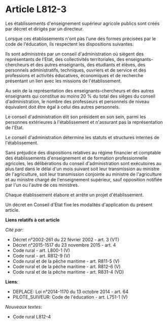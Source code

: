 # Article L812-3

Les établissements d'enseignement supérieur agricole publics sont créés par décret et dirigés par un directeur.

Lorsque ces établissements n'ont pas l'une des formes précisées par le code de l'éducation, ils respectent les dispositions
suivantes.

Ils sont administrés par un conseil d'administration où siègent des représentants de l'Etat, des collectivités territoriales,
des enseignants-chercheurs et des autres enseignants, des étudiants et élèves, des personnels administratifs, techniques,
ouvriers et de service et des professions et activités éducatives, économiques et de recherche présentant un lien avec les
missions de l'établissement.

Au sein de la représentation des enseignants-chercheurs et des autres enseignants qui constitue au moins 20 % du total des
sièges du conseil d'administration, le nombre des professeurs et personnels de niveau équivalent doit être égal à celui des
autres personnels.

Le conseil d'administration élit son président en son sein, parmi les personnes extérieures à l'établissement et n'assurant
pas la représentation de l'Etat.

Le conseil d'administration détermine les statuts et structures internes de l'établissement.

Sans préjudice des dispositions relatives au régime financier et comptable des établissements d'enseignement et de formation
professionnelle agricoles, les délibérations du conseil d'administration sont exécutoires au plus tard dans le délai d'un
mois suivant soit leur transmission au ministre de l'agriculture, soit leur transmission conjointe au ministre de
l'agriculture et au ministre chargé de l'enseignement supérieur, sauf opposition notifiée par l'un ou l'autre de ces
ministres.

Chaque établissement élabore et arrête un projet d'établissement.

Un décret en Conseil d'Etat fixe les modalités d'application du présent article.

**Liens relatifs à cet article**

_Cité par_:

  - Décret n°2002-261 du 22 février 2002 - art. 3 (VT)
  - Décret n°2015-1517 du 23 novembre 2015 - art. 4
  - Code rural - art. L800-1 (V)
  - Code rural - art. R812-9 (V)
  - Code rural et de la pêche maritime - art. R811-5 (V)
  - Code rural et de la pêche maritime - art. R812-6 (V)
  - Code rural et de la pêche maritime - art. R831-4 (VD)

**Liens**:

  - DEPLACE: Loi n°2014-1170 du 13 octobre 2014 - art. 64
  - PILOTE_SUIVEUR: Code de l'éducation - art. L751-1 (V)

_Nouveaux textes_:

  - Code rural L812-4
